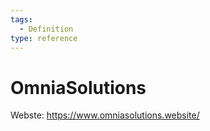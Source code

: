 ```yaml
---
tags:
  - Definition
type: reference
---
```

# OmniaSolutions

Webste: <https://www.omniasolutions.website/>

